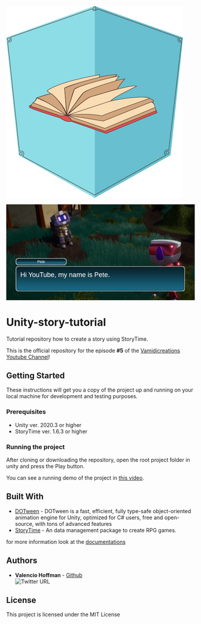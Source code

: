 ![](./installation/storytime_logo.jpg)

![](./installation/gameplay.png)

# Unity-story-tutorial
Tutorial repository how to create a story using StoryTime.

This is the official repository for the episode <b>#5</b> of the [Vamidicreations Youtube Channel](https://www.youtube.com/channel/UCUoly9B9KC5T4phZAU511cw)!

## Getting Started

These instructions will get you a copy of the project up and running on your local machine for development and testing purposes.

### Prerequisites

- Unity ver. 2020.3 or higher
- StoryTime ver. 1.6.3 or higher

### Running the project

After cloning or downloading the repository, open the root project folder in unity and press the Play button.

You can see a running demo of the project in [this video](https://youtu.be/4b8fQJF4A4Y).

## Built With

* [DOTween](http://dotween.demigiant.com/) - DOTween is a fast, efficient, fully type-safe object-oriented animation engine for Unity, optimized for C# users, free and open-source, with tons of advanced features
* [StoryTime](https://github.com/vamidi/StoryTime) - An data management package to create RPG games.

for more information look at the [documentations](https://vamidicreations.gitbook.io/storytime/)

## Authors

* **Valencio Hoffman** - [Github](https://github.com/vamidi)
<br/>![Twitter URL](https://img.shields.io/twitter/url?label=Follow%20on%20Twitter&style=social&url=https%3A%2F%2Ftwitter.com%2F__StoryTime)

## License

This project is licensed under the MIT License